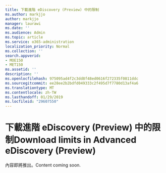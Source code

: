 ```yaml
---
title: 下載進階 eDiscovery (Preview) 中的限制
ms.author: markjjo
author: markjjo
manager: laurawi
ms.date: ''
ms.audience: Admin
ms.topic: article
ms.service: o365-administration
localization_priority: Normal
ms.collection: ''
search.appverid:
- MOE150
- MET150
ms.assetid: ''
description: ''
ms.openlocfilehash: 975095ad4f2c3dd8f48ed0616f272335f0811ddc
ms.sourcegitcommit: ee28ee2b2bdfd049333c2f495d7f7780d13af4a6
ms.translationtype: MT
ms.contentlocale: zh-TW
ms.lasthandoff: 01/29/2019
ms.locfileid: "29607550"
---
```

# <a name="download-limits-in-advanced-ediscovery-preview"></a><span data-ttu-id="a4868-102">下載進階 eDiscovery (Preview) 中的限制</span><span class="sxs-lookup"><span data-stu-id="a4868-102">Download limits in Advanced eDiscovery (Preview)</span></span>

<span data-ttu-id="a4868-103">內容即將推出。</span><span class="sxs-lookup"><span data-stu-id="a4868-103">Content coming soon.</span></span>
